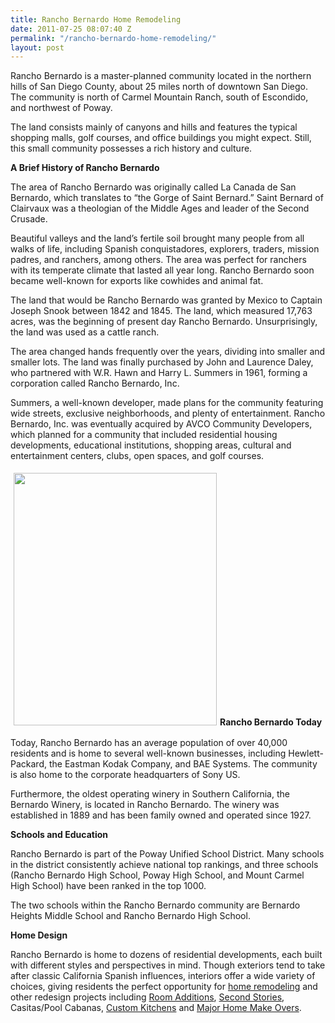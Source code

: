 ```yaml
---
title: Rancho Bernardo Home Remodeling
date: 2011-07-25 08:07:40 Z
permalink: "/rancho-bernardo-home-remodeling/"
layout: post
---
```


Rancho Bernardo is a master-planned community located in the northern hills of San Diego County, about 25 miles north of downtown San Diego. The community is north of Carmel Mountain Ranch, south of Escondido, and northwest of Poway.

The land consists mainly of canyons and hills and features the typical shopping malls, golf courses, and office buildings you might expect. Still, this small community possesses a rich history and culture.

<strong>A Brief History of Rancho Bernardo</strong>

The area of Rancho Bernardo was originally called La Canada de San Bernardo, which translates to “the Gorge of Saint Bernard.” Saint Bernard of Clairvaux was a theologian of the Middle Ages and leader of the Second Crusade.

Beautiful valleys and the land’s fertile soil brought many people from all walks of life, including Spanish conquistadores, explorers, traders, mission padres, and ranchers, among others. The area was perfect for ranchers with its temperate climate that lasted all year long. Rancho Bernardo soon became well-known for exports like cowhides and animal fat.

The land that would be Rancho Bernardo was granted by Mexico to Captain Joseph Snook between 1842 and 1845. The land, which measured 17,763 acres, was the beginning of present day Rancho Bernardo. Unsurprisingly, the land was used as a cattle ranch.

The area changed hands frequently over the years, dividing into smaller and smaller lots. The land was finally purchased by John and Laurence Daley, who partnered with W.R. Hawn and Harry L. Summers in 1961, forming a corporation called Rancho Bernardo, Inc.

Summers, a well-known developer, made plans for the community featuring wide streets, exclusive neighborhoods, and plenty of entertainment. Rancho Bernardo, Inc. was eventually acquired by AVCO Community Developers, which planned for a community that included residential housing developments, educational institutions, shopping areas, cultural and entertainment centers, clubs, open spaces, and golf courses.

<img class="alignleft" style="margin: 5px;" title="Rancho Bernardo Home Remodeling" src="http://www.murraylampert.com/images/gallery/ra/webb.jpg" alt="" width="325" height="404" /><strong>Rancho Bernardo Today</strong>

Today, Rancho Bernardo has an average population of over 40,000 residents and is home to several well-known businesses, including Hewlett-Packard, the Eastman Kodak Company, and BAE Systems. The community is also home to the corporate headquarters of Sony US.

Furthermore, the oldest operating winery in Southern California, the Bernardo Winery, is located in Rancho Bernardo. The winery was established in 1889 and has been family owned and operated since 1927.

<strong>Schools and Education</strong>

Rancho Bernardo is part of the Poway Unified School District. Many schools in the district consistently achieve national top rankings, and three schools (Rancho Bernardo High School, Poway High School, and Mount Carmel High School) have been ranked in the top 1000.

The two schools within the Rancho Bernardo community are Bernardo Heights Middle School and Rancho Bernardo High School.

<strong>Home Design</strong>

Rancho Bernardo is home to dozens of residential developments, each built with different styles and perspectives in mind. Though exteriors tend to take after classic California Spanish influences, interiors offer a wide variety of choices, giving residents the perfect opportunity for <a href="http://www.murraylampert.com/remodel/">home remodeling</a> and other redesign projects including <a href="http://www.murraylampert.com/san-diego-room-additions/">Room Additions</a>, <a href="http://www.murraylampert.com/san-diego-second-story-addition/">Second Stories</a>, Casitas/Pool Cabanas, <a href="http://www.murraylampert.com/san-diego-kitchen-remodeling-services/">Custom Kitchens</a> and <a href="http://www.murraylampert.com/san-diego-home-design-serivces/">Major Home Make Overs</a>.
